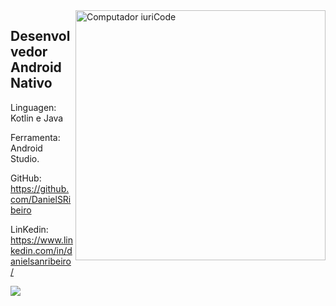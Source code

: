 <img src="https://raw.githubusercontent.com/MicaelliMedeiros/micaellimedeiros/master/image/computer-illustration.png" min-width="400px" max-width="400px" width="400px" align="right" alt="Computador iuriCode">
<h2>Desenvolvedor Android Nativo</h2>

Linguagen: Kotlin e Java

Ferramenta: Android Studio.

GitHub: https://github.com/DanielSRibeiro

LinKedin: https://www.linkedin.com/in/danielsanribeiro/

<p><img align="center" src="https://github-readme-stats.vercel.app/api/top-langs/?username=DanielSRibeiro&layout=compact&hide=html&theme=dracula"/></p>
